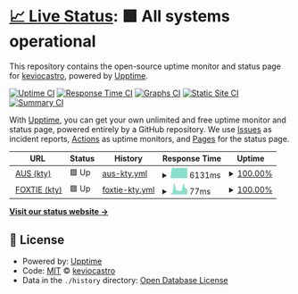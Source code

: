 # [📈 Live Status](https://demo.upptime.js.org): <!--live status--> **🟩 All systems operational**

This repository contains the open-source uptime monitor and status page for [keviocastro](https://demo.upptime.js.org), powered by [Upptime](https://github.com/upptime/upptime).

[![Uptime CI](https://github.com/keviocastro/upptime/workflows/Uptime%20CI/badge.svg)](https://github.com/keviocastro/upptime/actions?query=workflow%3A%22Uptime+CI%22)
[![Response Time CI](https://github.com/keviocastro/upptime/workflows/Response%20Time%20CI/badge.svg)](https://github.com/keviocastro/upptime/actions?query=workflow%3A%22Response+Time+CI%22)
[![Graphs CI](https://github.com/keviocastro/upptime/workflows/Graphs%20CI/badge.svg)](https://github.com/keviocastro/upptime/actions?query=workflow%3A%22Graphs+CI%22)
[![Static Site CI](https://github.com/keviocastro/upptime/workflows/Static%20Site%20CI/badge.svg)](https://github.com/keviocastro/upptime/actions?query=workflow%3A%22Static+Site+CI%22)
[![Summary CI](https://github.com/keviocastro/upptime/workflows/Summary%20CI/badge.svg)](https://github.com/keviocastro/upptime/actions?query=workflow%3A%22Summary+CI%22)

With [Upptime](https://upptime.js.org), you can get your own unlimited and free uptime monitor and status page, powered entirely by a GitHub repository. We use [Issues](https://github.com/keviocastro/upptime/issues) as incident reports, [Actions](https://github.com/keviocastro/upptime/actions) as uptime monitors, and [Pages](https://demo.upptime.js.org) for the status page.

<!--start: status pages-->
<!-- This summary is generated by Upptime (https://github.com/upptime/upptime) -->
<!-- Do not edit this manually, your changes will be overwritten -->
<!-- prettier-ignore -->
| URL | Status | History | Response Time | Uptime |
| --- | ------ | ------- | ------------- | ------ |
| <img alt="" src="https://favicons.githubusercontent.com/avus.com.br" height="13"> [AUS (kty)](https://avus.com.br) | 🟩 Up | [aus-kty.yml](https://github.com/keviocastro/upptime/commits/HEAD/history/aus-kty.yml) | <details><summary><img alt="Response time graph" src="./graphs/aus-kty/response-time-week.png" height="20"> 6131ms</summary><br><a href="https://upptime.solidops.cloud/history/aus-kty"><img alt="Response time 6131" src="https://img.shields.io/endpoint?url=https%3A%2F%2Fraw.githubusercontent.com%2Fkeviocastro%2Fupptime%2FHEAD%2Fapi%2Faus-kty%2Fresponse-time.json"></a><br><a href="https://upptime.solidops.cloud/history/aus-kty"><img alt="24-hour response time 6131" src="https://img.shields.io/endpoint?url=https%3A%2F%2Fraw.githubusercontent.com%2Fkeviocastro%2Fupptime%2FHEAD%2Fapi%2Faus-kty%2Fresponse-time-day.json"></a><br><a href="https://upptime.solidops.cloud/history/aus-kty"><img alt="7-day response time 6131" src="https://img.shields.io/endpoint?url=https%3A%2F%2Fraw.githubusercontent.com%2Fkeviocastro%2Fupptime%2FHEAD%2Fapi%2Faus-kty%2Fresponse-time-week.json"></a><br><a href="https://upptime.solidops.cloud/history/aus-kty"><img alt="30-day response time 6131" src="https://img.shields.io/endpoint?url=https%3A%2F%2Fraw.githubusercontent.com%2Fkeviocastro%2Fupptime%2FHEAD%2Fapi%2Faus-kty%2Fresponse-time-month.json"></a><br><a href="https://upptime.solidops.cloud/history/aus-kty"><img alt="1-year response time 6131" src="https://img.shields.io/endpoint?url=https%3A%2F%2Fraw.githubusercontent.com%2Fkeviocastro%2Fupptime%2FHEAD%2Fapi%2Faus-kty%2Fresponse-time-year.json"></a></details> | <details><summary><a href="https://upptime.solidops.cloud/history/aus-kty">100.00%</a></summary><a href="https://upptime.solidops.cloud/history/aus-kty"><img alt="All-time uptime 100.00%" src="https://img.shields.io/endpoint?url=https%3A%2F%2Fraw.githubusercontent.com%2Fkeviocastro%2Fupptime%2FHEAD%2Fapi%2Faus-kty%2Fuptime.json"></a><br><a href="https://upptime.solidops.cloud/history/aus-kty"><img alt="24-hour uptime 100.00%" src="https://img.shields.io/endpoint?url=https%3A%2F%2Fraw.githubusercontent.com%2Fkeviocastro%2Fupptime%2FHEAD%2Fapi%2Faus-kty%2Fuptime-day.json"></a><br><a href="https://upptime.solidops.cloud/history/aus-kty"><img alt="7-day uptime 100.00%" src="https://img.shields.io/endpoint?url=https%3A%2F%2Fraw.githubusercontent.com%2Fkeviocastro%2Fupptime%2FHEAD%2Fapi%2Faus-kty%2Fuptime-week.json"></a><br><a href="https://upptime.solidops.cloud/history/aus-kty"><img alt="30-day uptime 100.00%" src="https://img.shields.io/endpoint?url=https%3A%2F%2Fraw.githubusercontent.com%2Fkeviocastro%2Fupptime%2FHEAD%2Fapi%2Faus-kty%2Fuptime-month.json"></a><br><a href="https://upptime.solidops.cloud/history/aus-kty"><img alt="1-year uptime 100.00%" src="https://img.shields.io/endpoint?url=https%3A%2F%2Fraw.githubusercontent.com%2Fkeviocastro%2Fupptime%2FHEAD%2Fapi%2Faus-kty%2Fuptime-year.json"></a></details>
| <img alt="" src="https://favicons.githubusercontent.com/www.foxterciaimobiliaria.com.br" height="13"> [FOXTIE (kty)](https://www.foxterciaimobiliaria.com.br) | 🟩 Up | [foxtie-kty.yml](https://github.com/keviocastro/upptime/commits/HEAD/history/foxtie-kty.yml) | <details><summary><img alt="Response time graph" src="./graphs/foxtie-kty/response-time-week.png" height="20"> 77ms</summary><br><a href="https://upptime.solidops.cloud/history/foxtie-kty"><img alt="Response time 77" src="https://img.shields.io/endpoint?url=https%3A%2F%2Fraw.githubusercontent.com%2Fkeviocastro%2Fupptime%2FHEAD%2Fapi%2Ffoxtie-kty%2Fresponse-time.json"></a><br><a href="https://upptime.solidops.cloud/history/foxtie-kty"><img alt="24-hour response time 77" src="https://img.shields.io/endpoint?url=https%3A%2F%2Fraw.githubusercontent.com%2Fkeviocastro%2Fupptime%2FHEAD%2Fapi%2Ffoxtie-kty%2Fresponse-time-day.json"></a><br><a href="https://upptime.solidops.cloud/history/foxtie-kty"><img alt="7-day response time 77" src="https://img.shields.io/endpoint?url=https%3A%2F%2Fraw.githubusercontent.com%2Fkeviocastro%2Fupptime%2FHEAD%2Fapi%2Ffoxtie-kty%2Fresponse-time-week.json"></a><br><a href="https://upptime.solidops.cloud/history/foxtie-kty"><img alt="30-day response time 77" src="https://img.shields.io/endpoint?url=https%3A%2F%2Fraw.githubusercontent.com%2Fkeviocastro%2Fupptime%2FHEAD%2Fapi%2Ffoxtie-kty%2Fresponse-time-month.json"></a><br><a href="https://upptime.solidops.cloud/history/foxtie-kty"><img alt="1-year response time 77" src="https://img.shields.io/endpoint?url=https%3A%2F%2Fraw.githubusercontent.com%2Fkeviocastro%2Fupptime%2FHEAD%2Fapi%2Ffoxtie-kty%2Fresponse-time-year.json"></a></details> | <details><summary><a href="https://upptime.solidops.cloud/history/foxtie-kty">100.00%</a></summary><a href="https://upptime.solidops.cloud/history/foxtie-kty"><img alt="All-time uptime 100.00%" src="https://img.shields.io/endpoint?url=https%3A%2F%2Fraw.githubusercontent.com%2Fkeviocastro%2Fupptime%2FHEAD%2Fapi%2Ffoxtie-kty%2Fuptime.json"></a><br><a href="https://upptime.solidops.cloud/history/foxtie-kty"><img alt="24-hour uptime 100.00%" src="https://img.shields.io/endpoint?url=https%3A%2F%2Fraw.githubusercontent.com%2Fkeviocastro%2Fupptime%2FHEAD%2Fapi%2Ffoxtie-kty%2Fuptime-day.json"></a><br><a href="https://upptime.solidops.cloud/history/foxtie-kty"><img alt="7-day uptime 100.00%" src="https://img.shields.io/endpoint?url=https%3A%2F%2Fraw.githubusercontent.com%2Fkeviocastro%2Fupptime%2FHEAD%2Fapi%2Ffoxtie-kty%2Fuptime-week.json"></a><br><a href="https://upptime.solidops.cloud/history/foxtie-kty"><img alt="30-day uptime 100.00%" src="https://img.shields.io/endpoint?url=https%3A%2F%2Fraw.githubusercontent.com%2Fkeviocastro%2Fupptime%2FHEAD%2Fapi%2Ffoxtie-kty%2Fuptime-month.json"></a><br><a href="https://upptime.solidops.cloud/history/foxtie-kty"><img alt="1-year uptime 100.00%" src="https://img.shields.io/endpoint?url=https%3A%2F%2Fraw.githubusercontent.com%2Fkeviocastro%2Fupptime%2FHEAD%2Fapi%2Ffoxtie-kty%2Fuptime-year.json"></a></details>

<!--end: status pages-->

[**Visit our status website →**](https://demo.upptime.js.org)

## 📄 License

- Powered by: [Upptime](https://github.com/upptime/upptime)
- Code: [MIT](./LICENSE) © [keviocastro](https://demo.upptime.js.org)
- Data in the `./history` directory: [Open Database License](https://opendatacommons.org/licenses/odbl/1-0/)
